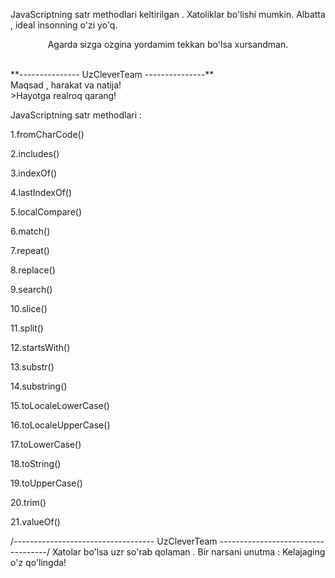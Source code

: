 JavaScriptning satr methodlari keltirilgan . Xatoliklar bo'lishi mumkin. Albatta , ideal insonning o'zi yo'q.<br>
<p style=" text-align : center">Agarda sizga ozgina yordamim tekkan bo'lsa xursandman.</p><br> 
**--------------- UzCleverTeam ---------------**<br>
Maqsad , harakat va natija!<br>
>Hayotga realroq qarang!

JavaScriptning satr methodlari :

1.fromCharCode()

2.includes()

3.indexOf()

4.lastIndexOf()

5.localCompare()

6.match()

7.repeat()

8.replace()

9.search()

10.slice()

11.split()

12.startsWith()

13.substr()

14.substring()

15.toLocaleLowerCase()

16.toLocaleUpperCase()

17.toLowerCase()

18.toString()

19.toUpperCase()

20.trim()

21.valueOf()


/-----------------------------------  UzCleverTeam  -----------------------------------/
Xatolar bo'lsa uzr so'rab qolaman . Bir narsani unutma : Kelajaging o'z qo'lingda!
